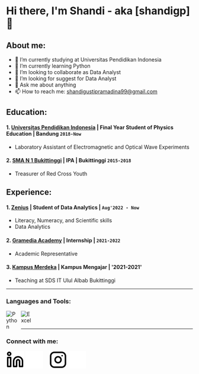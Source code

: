 # Hi there, I'm Shandi - aka [shandigp] 👋
## About me:
- 🔭 I’m currently studying at Universitas Pendidikan Indonesia
- 🌱 I’m currently learning Python
- 👯 I’m looking to collaborate as Data Analyst
- 🤔 I’m looking for suggest for Data Analyst
- 💬 Ask me about anything
- 📫 How to reach me: shandigustipramadina99@gmail.com

## Education:

#### 1. [Universitas Pendidikan Indonesia](https://www.upi.edu) | Final Year Student of Physics Education | Bandung `2018-Now`
   - Laboratory Assistant of Electromagnetic and Optical Wave Experiments
 #### 2. [SMA N 1 Bukittinggi](https://sman1bukittinggi.sch.id) | IPA | Bukittinggi `2015-2018`
   - Treasurer of Red Cross Youth

## Experience:
#### 1. [Zenius](https://www.zenius.net) | Student of Data Analytics | `Aug'2022 - Now`
   - Literacy, Numeracy, and Scientific skills
   - Data Analytics
#### 2. [Gramedia Academy](https://www.gramediaacademy.com) | Internship | `2021-2022`
   - Academic Representative
#### 3. [Kampus Merdeka](https://kampusmerdeka.kemdikbud.go.id) | Kampus Mengajar | '2021-2021'
   - Teaching at SDS IT Ulul Albab Bukittinggi
---

### Languages and Tools:

[<img align="left" alt="Python" width="30px" src="https://upload.wikimedia.org/wikipedia/commons/thumb/c/c3/Python-logo-notext.svg/110px-Python-logo-notext.svg.png?20100317150552" style="padding-right:10px;" />][webdev]
[<img align="left" alt="Excel" width="30px" src="https://is2-ssl.mzstatic.com/image/thumb/Purple126/v4/a8/fd/5a/a8fd5a84-c6f1-355f-3b9f-6e86598efaa3/XCEL.png/1200x630bb.png" style="padding-right:10px;" />][webdev]

<br />
<br />

---
### Connect with me:

[![website](./img/linkedin-light.svg)](https://www.linkedin.com/in/shandi-gusti-pramadina-b56772200#gh-light-mode-only)
[![website](./img/linkedin-dark.svg)](https://www.linkedin.com/in/shandi-gusti-pramadina-b56772200#gh-dark-mode-only)
&nbsp;&nbsp;
[![website](./img/instagram-light.svg)](https://www.instagram.com/shandigustip#gh-light-mode-only)
[![website](./img/instagram-dark.svg)](https://www.instagram.com/shandigustip/#gh-dark-mode-only)



[webdev]: https://github.com/shandigp/shandigp
